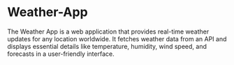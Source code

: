 # Weather-App
The Weather App is a web application that provides real-time weather updates for any location worldwide. It fetches weather data from an API and displays essential details like temperature, humidity, wind speed, and forecasts in a user-friendly interface.

